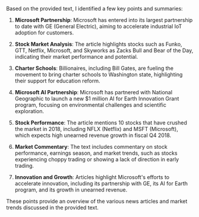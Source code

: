 Based on the provided text, I identified a few key points and summaries:

1. **Microsoft Partnership**: Microsoft has entered into its largest partnership to date with GE (General Electric), aiming to accelerate industrial IoT adoption for customers.

2. **Stock Market Analysis**: The article highlights stocks such as Funko, GTT, Netflix, Microsoft, and Skyworks as Zacks Bull and Bear of the Day, indicating their market performance and potential.

3. **Charter Schools**: Billionaires, including Bill Gates, are fueling the movement to bring charter schools to Washington state, highlighting their support for education reform.

4. **Microsoft AI Partnership**: Microsoft has partnered with National Geographic to launch a new $1 million AI for Earth Innovation Grant program, focusing on environmental challenges and scientific exploration.

5. **Stock Performance**: The article mentions 10 stocks that have crushed the market in 2018, including NFLX (Netflix) and MSFT (Microsoft), which expects high unearned revenue growth in fiscal Q4 2018.

6. **Market Commentary**: The text includes commentary on stock performance, earnings season, and market trends, such as stocks experiencing choppy trading or showing a lack of direction in early trading.

7. **Innovation and Growth**: Articles highlight Microsoft's efforts to accelerate innovation, including its partnership with GE, its AI for Earth program, and its growth in unearned revenue.

These points provide an overview of the various news articles and market trends discussed in the provided text.